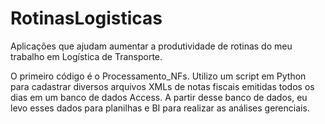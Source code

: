 # RotinasLogisticas
Aplicações que ajudam aumentar a produtividade de rotinas do meu trabalho em Logística de Transporte.

O primeiro código é o Processamento_NFs. Utilizo um script em Python para cadastrar diversos arquivos XMLs de notas fiscais emitidas todos os dias em um banco de dados Access. A partir desse banco de dados, eu levo esses dados para planilhas e BI para realizar as análises gerenciais. 
